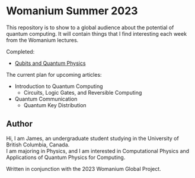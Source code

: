 # Womanium Summer 2023
This repository is to show to a global audience about the potential of quantum computing. 
It will contain things that I find interesting each week from the Womanium lectures.

Completed:
  - [Qubits and Quantum Physics](https://github.com/jprili/womanium-s23/blob/main/src/intro.md)

The current plan for upcoming articles:
- Introduction to Quantum Computing
  - Circuits, Logic Gates, and Reversible Computing
- Quantum Communication
  - Quantum Key Distribution
 
## Author  
Hi, I am James, an undergraduate student studying in the University of British Columbia, Canada.  
I am majoring in Physics, and I am interested in Computational Physics and Applications of Quantum Physics for Computing.

Written in conjunction with the 2023 Womanium Global Project.
